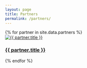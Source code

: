 ```yaml
---
layout: page
title: Partners
permalink: /partners/
---
```


<div class="image-grid">
  {% for partner in site.data.partners %}
    <div class="grid-item">
      <a href="{{ partner.link }}">
        <img src="{{ partner.image }}" alt="{{ partner.title }}">
        <h3>{{ partner.title }}</h3>
      </a>
    </div>
  {% endfor %}
</div>